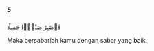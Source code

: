 ##### 5

<span class="ayah">فَٱصْبِرْ صَبْرًۭا جَمِيلًا</span>

<span class="ayah_translation">Maka bersabarlah kamu dengan sabar yang baik.</span>
